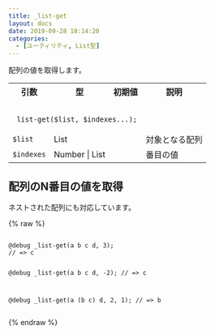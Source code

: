 ```yaml
---
title: _list-get
layout: docs
date: 2019-09-28 18:14:20
categories:
  - [ユーティリティ, List型]
---
```


配列の値を取得します。

<table>
  <tr>
    <th>引数</th>
    <th>型</th>
    <th>初期値</th>
    <th>説明</th>
  </tr>
  <tr>
    <td colspan="4">
      <pre class="language-scss"><code>
_list-get($list, $indexes...);
</code></pre>
    </td>
  </tr>
  <tr>
    <td><code>$list</code></td>
    <td>List</td>
    <td></td>
    <td>対象となる配列</td>
  </tr>
  <tr>
    <td><code>$indexes</code></td>
    <td>Number | List	</td>
    <td></td>
    <td>番目の値</td>
  </tr>
</table>

## 配列のN番目の値を取得

ネストされた配列にも対応しています。

<div class="c demo">
  <div class="code">
    {% raw %}
      <pre class="language-scss"><code>
@debug _list-get(a b c d, 3);
// => c

@debug _list-get(a b c d, -2);
// => c

@debug _list-get(a (b c) d, 2, 1);
// => b
</code></pre>
    {% endraw %}
  </div>
</div>